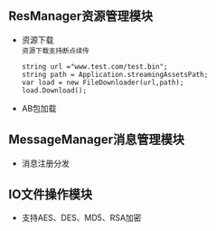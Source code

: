 ## ResManager资源管理模块
* 资源下载  
	`资源下载支持断点续传`
	```
	string url ="www.test.com/test.bin";
	string path = Application.streamingAssetsPath;
	var load = new FileDownloader(url,path);
	load.Download();
	```
* AB包加载
## MessageManager消息管理模块
* 消息注册分发
## IO文件操作模块
* 支持AES、DES、MD5、RSA加密
	
